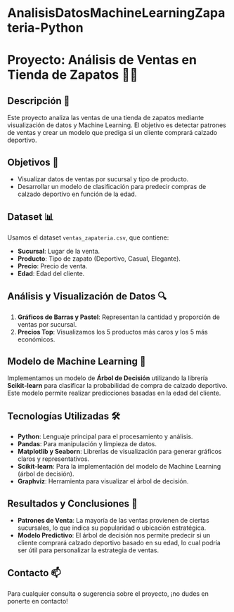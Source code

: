 # AnalisisDatosMachineLearningZapateria-Python

# Proyecto: Análisis de Ventas en Tienda de Zapatos 🥿👟

## Descripción 🚀
Este proyecto analiza las ventas de una tienda de zapatos mediante visualización de datos y Machine Learning. El objetivo es detectar patrones de ventas y crear un modelo que prediga si un cliente comprará calzado deportivo.

## Objetivos 🎯
- Visualizar datos de ventas por sucursal y tipo de producto.
- Desarrollar un modelo de clasificación para predecir compras de calzado deportivo en función de la edad.

## Dataset 📊
Usamos el dataset `ventas_zapateria.csv`, que contiene:
- **Sucursal**: Lugar de la venta.
- **Producto**: Tipo de zapato (Deportivo, Casual, Elegante).
- **Precio**: Precio de venta.
- **Edad**: Edad del cliente.

## Análisis y Visualización de Datos 🔍
1. **Gráficos de Barras y Pastel**: Representan la cantidad y proporción de ventas por sucursal.
2. **Precios Top**: Visualizamos los 5 productos más caros y los 5 más económicos.

## Modelo de Machine Learning 🤖
Implementamos un modelo de **Árbol de Decisión** utilizando la librería **Scikit-learn** para clasificar la probabilidad de compra de calzado deportivo. Este modelo permite realizar predicciones basadas en la edad del cliente.

## Tecnologías Utilizadas 🛠️
- **Python**: Lenguaje principal para el procesamiento y análisis.
- **Pandas**: Para manipulación y limpieza de datos.
- **Matplotlib y Seaborn**: Librerías de visualización para generar gráficos claros y representativos.
- **Scikit-learn**: Para la implementación del modelo de Machine Learning (árbol de decisión).
- **Graphviz**: Herramienta para visualizar el árbol de decisión.

## Resultados y Conclusiones 📌
- **Patrones de Venta**: La mayoría de las ventas provienen de ciertas sucursales, lo que indica su popularidad o ubicación estratégica.
- **Modelo Predictivo**: El árbol de decisión nos permite predecir si un cliente comprará calzado deportivo basado en su edad, lo cual podría ser útil para personalizar la estrategia de ventas.

## Contacto 📫
Para cualquier consulta o sugerencia sobre el proyecto, ¡no dudes en ponerte en contacto!

